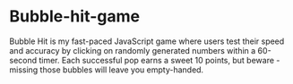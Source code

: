 # Bubble-hit-game
Bubble Hit is my fast-paced JavaScript game where users test their speed and accuracy by clicking on randomly generated numbers within a 60-second timer. Each successful pop earns a sweet 10 points, but beware - missing those bubbles will leave you empty-handed.
